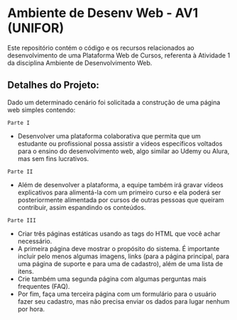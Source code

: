 # Ambiente de Desenv Web - AV1 (UNIFOR) 

Este repositório contém o código e os recursos relacionados ao desenvolvimento de uma Plataforma Web de Cursos, referenta à Atividade 1 da disciplina Ambiente de Desenvolvimento Web.

## Detalhes do Projeto:

Dado um determinado cenário foi solicitada a construção de uma página web simples contendo:

`Parte I`
- Desenvolver uma plataforma colaborativa que permita que um estudante ou profissional possa assistir a vídeos específicos voltados para o ensino do desenvolvimento web, algo similar ao Udemy ou Alura, mas sem fins lucrativos.
  
`Parte II`
- Além de desenvolver a plataforma, a equipe também irá gravar vídeos explicativos para alimentá-la com um primeiro curso e ela poderá ser posteriormente alimentada por cursos de outras pessoas que queiram contribuir, assim espandindo os conteúdos.
  
`Parte III` 
- Criar três páginas estáticas usando as tags do HTML que você achar necessário.
- A primeira página deve mostrar o propósito do sistema. É importante incluir pelo menos algumas imagens, links (para a página principal, para uma página de suporte e para uma de cadastro), além de uma lista de itens. 
- Crie também uma segunda página com algumas perguntas mais frequentes (FAQ).
- Por fim, faça uma terceira página com um formulário para o usuário fazer seu cadastro, mas não precisa enviar os dados para lugar nenhum por hora.
